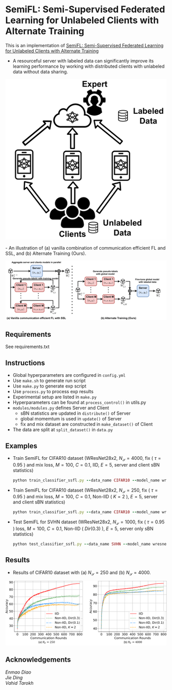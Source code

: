 # SemiFL: Semi-Supervised Federated Learning for Unlabeled Clients with Alternate Training
This is an implementation of [SemiFL: Semi-Supervised Federated Learning for Unlabeled Clients with Alternate Training](https://arxiv.org/abs/2106.01432)
- A resourceful server with labeled data can significantly improve its learning performance by working with distributed clients with unlabeled data without data sharing.
<p align="center">
<img src="/asset/SSFL.png">
</p>
- An illustration of (a) vanilla combination of communication efficient FL and SSL, and (b) Alternate Training (Ours).
<p align="center">
<img src="/asset/SemiFL.png">
</p>

## Requirements
See requirements.txt

## Instructions
 - Global hyperparameters are configured in `config.yml`
 - Use `make.sh` to generate run script
 - Use `make.py` to generate exp script
 - Use `process.py` to process exp results
 - Experimental setup are listed in `make.py` 
 - Hyperparameters can be found at `process_control()` in utils.py 
 - `modules/modules.py` defines Server and Client
    - sBN statistics are updated in `distribute()` of Server
    - global momemtum is used in `update()` of Server
    - fix and mix dataset are constructed in `make_dataset()` of Client
 - The data are split at `split_dataset()` in `data.py`
 
## Examples
 - Train SemiFL for CIFAR10 dataset (WResNet28x2, $N_\mathcal{S}=4000$, fix ( $\tau=0.95$ ) and mix loss, $M=100$, $C=0.1$, IID, $E=5$, server and client sBN statistics)
    ```ruby
    python train_classifier_ssfl.py --data_name CIFAR10 --model_name wresnet28x2 --control_name 4000_fix@0.95-mix_100_0.1_iid_5_0.5_1
    ```
 - Train SemiFL for CIFAR10 dataset (WResNet28x2, $N_\mathcal{S}=250$, fix ( $\tau=0.95$ ) and mix loss, $M=100$, $C=0.1$, Non-IID ( $K=2$ ), $E=5$, server and client sBN statistics)
    ```ruby
    python train_classifier_ssfl.py --data_name CIFAR10 --model_name wresnet28x2 --control_name 250_fix@0.95-mix_100_0.1_non-iid-l-2_5_0.1_1
    ```
 - Test SemiFL for SVHN dataset (WResNet28x2, $N_\mathcal{S}=1000$, fix ( $\tau=0.95$ ) loss, $M=100$, $C=0.1$, Non-IID ( $Dir(0.3)$ ), $E=5$, server only sBN statistics)
    ```ruby
    python test_classifier_ssfl.py --data_name SVHN --model_name wresnet28x2 --control_name 1000_fix@0.95_100_0.1_non-iid-d-0.3_1_0_0
    ```
    
## Results
- Results of CIFAR10 dataset with (a) $N_{\mathcal{S}} = 250$ and (b) $N_{\mathcal{S}} = 4000$.
<p align="center">
<img src="/asset/CIFAR10.png">
</p>

## Acknowledgements
*Enmao Diao  
Jie Ding  
Vahid Tarokh*